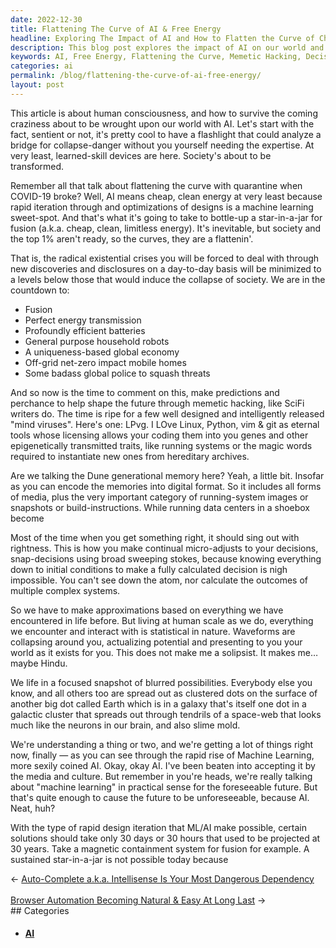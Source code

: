 ```yaml
---
date: 2022-12-30
title: Flattening The Curve of AI & Free Energy
headline: Exploring The Impact of AI and How to Flatten the Curve of Change
description: This blog post explores the impact of AI on our world and how it can be leveraged to create cheap, clean energy and new technologies. I discuss the need to flatten the curve of these changes and suggest using memetic hacking to shape the future. I explain how decisions must be made based on approximations and how AI will allow us to solve problems in a fraction of the time. I conclude by exploring the potential of fusion as a viable option for the future.
keywords: AI, Free Energy, Flattening the Curve, Memetic Hacking, Decisions, Approximations, Fusion, Cheap, Clean Energy, New Technologies, Existential Crisis, Solving Problems, Viable Option
categories: ai
permalink: /blog/flattening-the-curve-of-ai-free-energy/
layout: post
---
```



This article is about human consciousness, and how to survive the coming craziness about to be wrought upon our world with AI. Let's start with the fact, sentient or not, it's pretty cool to have a flashlight that could analyze a bridge for collapse-danger without you yourself needing the expertise. At very least, learned-skill devices are here. Society's about to be transformed.

Remember all that talk about flattening the curve with quarantine when COVID-19 broke? Well, AI means cheap, clean energy at very least because rapid iteration through and optimizations of designs is a machine learning  sweet-spot. And that's what it's going to take to bottle-up a star-in-a-jar for fusion (a.k.a. cheap, clean, limitless energy). It's inevitable, but society and the top 1% aren't ready, so the curves, they are a flattenin'.

That is, the radical existential crises you will be forced to deal with through new discoveries and disclosures on a day-to-day basis will be minimized to a levels below those that would induce the collapse of society. We are in the countdown to:

- Fusion
- Perfect energy transmission
- Profoundly efficient batteries
- General purpose household robots
- A uniqueness-based global economy
- Off-grid net-zero impact mobile homes
- Some badass global police to squash threats

And so now is the time to comment on this, make predictions and perchance to help shape the future through memetic hacking, like SciFi writers do. The time is ripe for a few well designed and intelligently released "mind viruses". Here's one: LPvg. I LOve Linux, Python, vim & git as eternal tools whose licensing allows your coding them into you genes and other epigenetically transmitted traits, like running systems or the magic words required to instantiate new ones from hereditary archives.

Are we talking the Dune generational memory here? Yeah, a little bit. Insofar as you can encode the memories into digital format. So it includes all forms of media, plus the very important category of running-system images or snapshots or build-instructions. While running data centers in a shoebox become

Most of the time when you get something right, it should sing out with rightness. This is how you make continual micro-adjusts to your decisions, snap-decisions using broad sweeping stokes, because knowing everything down to initial conditions to make a fully calculated decision is nigh impossible. You can't see down the atom, nor calculate the outcomes of multiple complex systems.

So we have to make approximations based on everything we have encountered in life before. But living at human scale as we do, everything we encounter and interact with is statistical in nature. Waveforms are collapsing around you, actualizing potential and presenting to you your world as it exists for you. This does not make me a solipsist. It makes me… maybe Hindu.

We life in a focused snapshot of blurred possibilities. Everybody else you know, and all others too are spread out as clustered dots on the surface of another big dot called Earth which is in a galaxy that's itself one dot in a galactic cluster that spreads out through tendrils of a space-web that looks much like the neurons in our brain, and also slime mold.

We're understanding a thing or two, and we're getting a lot of things right now, finally — as you can see through the rapid rise of Machine Learning, more sexily coined AI. Okay, okay AI. I've been beaten into accepting it by the media and culture. But remember in you're heads, we're really talking about "machine learning" in practical sense for the foreseeable future. But that's quite enough to cause the future to be unforeseeable, because AI. Neat, huh?

With the type of rapid design iteration that ML/AI make possible, certain solutions should take only 30 days or 30 hours that used to be projected at 30 years. Take a magnetic containment system for fusion for example. A sustained star-in-a-jar is not possible today because


<div class="post-nav"><div class="post-nav-prev"><span class="arrow">&larr;&nbsp;</span><a href="/blog/auto-complete-a-k-a-intellisense-is-your-most-dangerous-dependency">Auto-Complete a.k.a. Intellisense Is Your Most Dangerous Dependency</a></div> &nbsp; <div class="post-nav-next"><a href="/blog/browser-automation-becoming-natural-easy-at-long-last">Browser Automation Becoming Natural & Easy At Long Last</a><span class="arrow">&nbsp;&rarr;</span></div></div>
## Categories

<ul>
<li><h4><a href='/ai/'>AI</a></h4></li></ul>